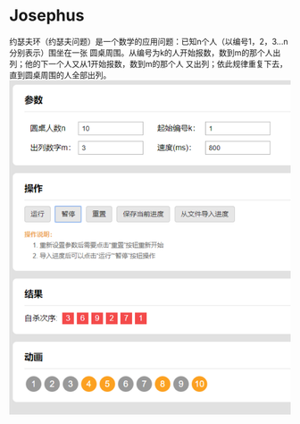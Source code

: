 # Josephus
约瑟夫环（约瑟夫问题）是一个数学的应用问题：已知n个人（以编号1，2，3...n分别表示）围坐在一张
圆桌周围。从编号为k的人开始报数，数到m的那个人出列；他的下一个人又从1开始报数，数到m的那个人
又出列；依此规律重复下去，直到圆桌周围的人全部出列。
!['效果图'](http://github.com/cherryMo/Josephus/raw/master/img/example.png)
